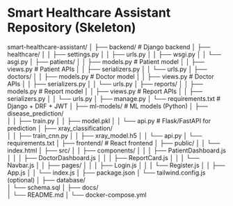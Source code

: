 # Smart Healthcare Assistant Repository (Skeleton)

smart-healthcare-assistant/
│
├── backend/                         # Django backend
│   ├── healthcare/
│   │   ├── settings.py
│   │   ├── urls.py
│   │   ├── wsgi.py
│   │   └── asgi.py
│   ├── patients/
│   │   ├── models.py                # Patient model
│   │   ├── views.py                 # Patient APIs
│   │   ├── serializers.py
│   │   └── urls.py
│   ├── doctors/
│   │   ├── models.py                # Doctor model
│   │   ├── views.py                 # Doctor APIs
│   │   ├── serializers.py
│   │   └── urls.py
│   ├── reports/
│   │   ├── models.py                # Report model
│   │   ├── views.py                 # Report APIs
│   │   ├── serializers.py
│   │   └── urls.py
│   ├── manage.py
│   └── requirements.txt             # Django + DRF + JWT
│
├── ml-models/                       # ML models (Python)
│   ├── disease_prediction/          
│   │   ├── train.py
│   │   ├── model.pkl
│   │   └── api.py                   # Flask/FastAPI for prediction
│   ├── xray_classification/         
│   │   ├── train_cnn.py
│   │   ├── xray_model.h5
│   │   └── api.py
│   └── requirements.txt
│
├── frontend/                        # React frontend
│   ├── public/
│   │   └── index.html
│   ├── src/
│   │   ├── components/
│   │   │   ├── PatientDashboard.js
│   │   │   ├── DoctorDashboard.js
│   │   │   ├── ReportCard.js
│   │   │   └── Navbar.js
│   │   ├── pages/
│   │   │   ├── Login.js
│   │   │   └── Register.js
│   │   ├── App.js
│   │   └── index.js
│   ├── package.json
│   └── tailwind.config.js (optional)
│
├── database/                        
│   └── schema.sql
│
├── docs/                            
│   └── README.md
│
└── docker-compose.yml